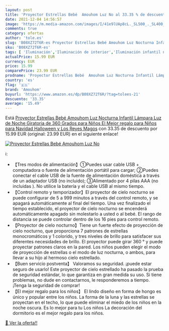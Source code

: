 ```yaml
---
layout: post
title: 'Proyector Estrellas Bebé  Amouhom Luz No al 33.35 % de descuento'
date: 2021-12-04 14:56:57
image: 'https://m.media-amazon.com/images/I/41e9lUAp8cL._SL500_._SL400_.jpg'
comments: true
category: ofertas
author: 'tole.es'
slug: 'B08XZ72T6R-es Proyector Estrellas Bebé Amouhom Luz Nocturna Infantil...'
sku: 'B08XZ72T6R-es'
tags: [ 'Iluminación','Iluminación de interior','Iluminación infantil nocturna','Lámparas e iluminación infantil','amouhom','magos','navidad','reyes', ]
actualPrice: 15.99 EUR
currency: EUR
price: 15.99
comparePrice: 23.99 EUR
prodname: 'Proyector Estrellas Bebé  Amouhom Luz Nocturna Infantil Lámpara Luz de Noche Giratoria de 360 Grados para Niños El Mejor regalo para Niños para Navidad  Halloween y Los Reyes Magos'
country: 'es'
flag: '🇪🇸'
brand: 'Amouhom'
buyurl: 'https://www.amazon.es/dp/B08XZ72T6R/?tag=tolees-21'
descuento: '33.35'
average: '15.49'
---
```


Está [Proyector Estrellas Bebé  Amouhom Luz Nocturna Infantil Lámpara Luz de Noche Giratoria de 360 Grados para Niños El Mejor regalo para Niños para Navidad  Halloween y Los Reyes Magos](https://www.amazon.es/dp/B08XZ72T6R/?tag=tolees-21) con 33.35 de descuento por 15.99 EUR (original: 23.99 EUR) en el siguiente enlace!

[![Proyector Estrellas Bebé  Amouhom Luz No](https://m.media-amazon.com/images/I/41e9lUAp8cL._SL500_._SL400_.jpg)](https://www.amazon.es/dp/B08XZ72T6R/?tag=tolees-21)

ℹ️:

- 【Tres modos de alimentación】①Puedes usar cable USB + computadora o fuente de alimentación portátil para cargar; ②Puedes conectar el cable USB de la fuente de alimentación doméstica a través de un adaptador USB (no incluido); ③Alimentado por 4 pilas AAA (no incluidas ). No utilice la batería y el cable USB al mismo tiempo.
- 【Control remoto y temporizador】El proyector de cielo nocturno se puede configurar de 5 a 999 minutos a través del control remoto, y se apagará automáticamente al final del tiempo. Una vez finalizado el tiempo establecido, el proyector de cielo nocturno se encenderá automáticamente apagado sin molestarlo a usted o al bebé. El rango de distancia se puede controlar dentro de los 16 pies para control remoto.
- 【Proyector de cielo nocturno】Tiene un fuerte efecto de proyección de cielo nocturno, que proporciona 7 patrones de estrellas monocromáticos y 1 colorido, y tres niveles de brillo para satisfacer sus diferentes necesidades de brillo. El proyector puede girar 360 ° y puede proyectar patrones claros en la pared. Los niños pueden elegir el modo de proyección de estrellas o el modo de luz nocturna, o ambos, para llevar a su hijo al hermoso cielo estrellado.
- 【Buen servicio postventa】 Valoramos su seguridad. ¡puede estar seguro de usarlo! Este proyector de cielo estrellado ha pasado la prueba de seguridad estándar, lo que garantiza en gran medida su uso. Si tiene problemas, no dude en contactarnos, le responderemos a tiempo. ¡Tenga la seguridad de comprar!
- 【El mejor regalo para los niños】 El lindo diseño en forma de hongo es único y popular entre los niños. La forma de la luna y las estrellas se proyectan en el techo, lo que puede eliminar el miedo de los niños en la noche oscura. Es lo mejor para tu Los niños La decoración del dormitorio es el mejor regalo para los niños.

[🛒 Ver la oferta!!](https://www.amazon.es/dp/B08XZ72T6R/?tag=tolees-21)

